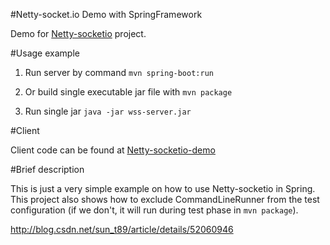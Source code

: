 #Netty-socket.io Demo with SpringFramework

Demo for [Netty-socketio](https://github.com/mrniko/netty-socketio) project.

#Usage example

1. Run server by command
   `mvn spring-boot:run` 
    
2. Or build single executable jar file with
   `mvn package`

3. Run single jar
   `java -jar wss-server.jar`
   
#Client

Client code can be found at [Netty-socketio-demo](https://github.com/mrniko/netty-socketio-demo)
 
#Brief description

This is just a very simple example on how to use Netty-socketio in Spring. This project also shows how to exclude 
CommandLineRunner from the test configuration (if we don't, it will run during test phase in `mvn package`).



http://blog.csdn.net/sun_t89/article/details/52060946
